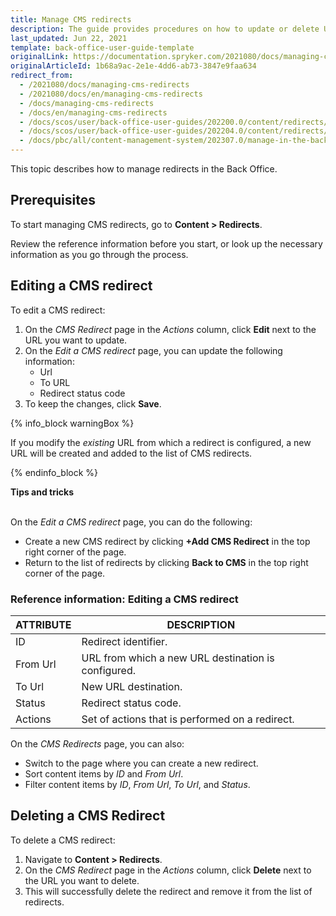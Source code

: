```yaml
---
title: Manage CMS redirects
description: The guide provides procedures on how to update or delete URL redirects in the Back Office.
last_updated: Jun 22, 2021
template: back-office-user-guide-template
originalLink: https://documentation.spryker.com/2021080/docs/managing-cms-redirects
originalArticleId: 1b68a9ac-2e1e-4dd6-ab73-3847e9faa634
redirect_from:
  - /2021080/docs/managing-cms-redirects
  - /2021080/docs/en/managing-cms-redirects
  - /docs/managing-cms-redirects
  - /docs/en/managing-cms-redirects
  - /docs/scos/user/back-office-user-guides/202200.0/content/redirects/managing-cms-redirects.html
  - /docs/scos/user/back-office-user-guides/202204.0/content/redirects/managing-cms-redirects.html
  - /docs/pbc/all/content-management-system/202307.0/manage-in-the-back-office/redirects/manage-cms-redirects.html
---
```


This topic describes how to manage redirects in the Back Office.

## Prerequisites

To start managing CMS redirects, go to **Content&nbsp;<span aria-label="and then">></span> Redirects**.

Review the reference information before you start, or look up the necessary information as you go through the process.

## Editing a CMS redirect

To edit a CMS redirect:

1. On the *CMS Redirect* page in the _Actions_ column, click **Edit** next to the URL you want to update.
2. On the *Edit a CMS redirect* page, you can update the following information:
    * Url
    * To URL
    * Redirect status code
3. To keep the changes, click **Save**.

{% info_block warningBox %}

If you modify the *existing* URL from which a redirect is configured, a new URL will be created and added to the list of CMS redirects.

{% endinfo_block %}

**Tips and tricks**

<br>On the *Edit a CMS redirect* page, you can do the following:

* Create a new CMS redirect by clicking **+Add CMS Redirect** in the top right corner of the page.
* Return to the list of redirects by clicking **Back to CMS** in the top right corner of the page.

### Reference information: Editing a CMS redirect

| ATTRIBUTE | DESCRIPTION |
| --- | --- |
| ID | Redirect identifier. |
|From Url  | URL from which a new URL destination is configured. |
| To Url | New URL destination. |
| Status | Redirect status code. |
| Actions | Set of actions that is performed on a redirect. |

On the *CMS Redirects* page, you can also:

* Switch to the page where you can create a new redirect.
* Sort content items by *ID* and *From Url*.
* Filter content items by *ID*, *From Url*, *To Url*, and *Status*.

## Deleting a CMS Redirect

To delete a CMS redirect:

1. Navigate to **Content&nbsp;<span aria-label="and then">></span> Redirects**.
2. On the *CMS Redirect* page in the _Actions_ column, click **Delete** next to the URL you want to delete.
3. This will successfully delete the redirect and remove it from the list of redirects.
